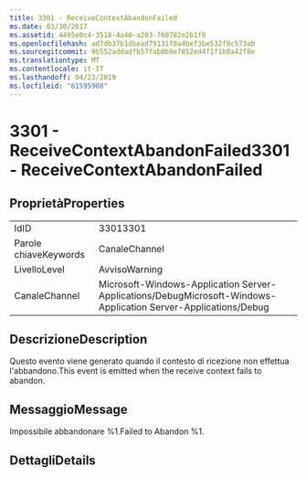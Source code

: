 ```yaml
---
title: 3301 - ReceiveContextAbandonFailed
ms.date: 03/30/2017
ms.assetid: 4495e0c4-3518-4a40-a203-760782e2b1f0
ms.openlocfilehash: ad7db37b1dbead79131f0a4bef3be532f0c573ab
ms.sourcegitcommit: 9b552addadfb57fab0b9e7852ed4f1f1b8a42f8e
ms.translationtype: MT
ms.contentlocale: it-IT
ms.lasthandoff: 04/23/2019
ms.locfileid: "61595908"
---
```

# <a name="3301---receivecontextabandonfailed"></a><span data-ttu-id="8f255-102">3301 - ReceiveContextAbandonFailed</span><span class="sxs-lookup"><span data-stu-id="8f255-102">3301 - ReceiveContextAbandonFailed</span></span>
## <a name="properties"></a><span data-ttu-id="8f255-103">Proprietà</span><span class="sxs-lookup"><span data-stu-id="8f255-103">Properties</span></span>  
  
|||  
|-|-|  
|<span data-ttu-id="8f255-104">Id</span><span class="sxs-lookup"><span data-stu-id="8f255-104">ID</span></span>|<span data-ttu-id="8f255-105">3301</span><span class="sxs-lookup"><span data-stu-id="8f255-105">3301</span></span>|  
|<span data-ttu-id="8f255-106">Parole chiave</span><span class="sxs-lookup"><span data-stu-id="8f255-106">Keywords</span></span>|<span data-ttu-id="8f255-107">Canale</span><span class="sxs-lookup"><span data-stu-id="8f255-107">Channel</span></span>|  
|<span data-ttu-id="8f255-108">Livello</span><span class="sxs-lookup"><span data-stu-id="8f255-108">Level</span></span>|<span data-ttu-id="8f255-109">Avviso</span><span class="sxs-lookup"><span data-stu-id="8f255-109">Warning</span></span>|  
|<span data-ttu-id="8f255-110">Canale</span><span class="sxs-lookup"><span data-stu-id="8f255-110">Channel</span></span>|<span data-ttu-id="8f255-111">Microsoft-Windows-Application Server-Applications/Debug</span><span class="sxs-lookup"><span data-stu-id="8f255-111">Microsoft-Windows-Application Server-Applications/Debug</span></span>|  
  
## <a name="description"></a><span data-ttu-id="8f255-112">Descrizione</span><span class="sxs-lookup"><span data-stu-id="8f255-112">Description</span></span>  
 <span data-ttu-id="8f255-113">Questo evento viene generato quando il contesto di ricezione non effettua l'abbandono.</span><span class="sxs-lookup"><span data-stu-id="8f255-113">This event is emitted when the receive context fails to abandon.</span></span>  
  
## <a name="message"></a><span data-ttu-id="8f255-114">Messaggio</span><span class="sxs-lookup"><span data-stu-id="8f255-114">Message</span></span>  
 <span data-ttu-id="8f255-115">Impossibile abbandonare %1.</span><span class="sxs-lookup"><span data-stu-id="8f255-115">Failed to Abandon %1.</span></span>  
  
## <a name="details"></a><span data-ttu-id="8f255-116">Dettagli</span><span class="sxs-lookup"><span data-stu-id="8f255-116">Details</span></span>
